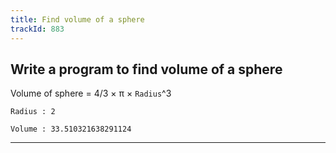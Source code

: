 ```yaml
---
title: Find volume of a sphere
trackId: 883
---
```


## Write a program to find volume of a sphere

Volume of sphere = 4/3 × π × `Radius`^3

```
Radius : 2

Volume : 33.510321638291124
```

---
